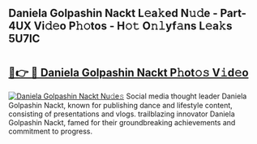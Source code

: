 ## Daniela Golpashin Nackt L𝚎a𝚔ed N𝚞𝚍e - Part-4UX Vi𝚍𝚎o P𝚑𝚘tos - H𝚘𝚝 O𝚗𝚕yf𝚊ns L𝚎a𝚔s 5U7IC

# <h2><a href="http://kfa29do.oniu.top/?m=Daniela+Golpashin+Nackt">🔗👉 🔴 Daniela Golpashin Nackt P𝚑ot𝚘𝚜 V𝚒d𝚎o</a></h2>

[![Daniela Golpashin Nackt Nu𝚍e𝚜](https://i.imgur.com/0qMVB7G.gif)](http://kfa29do.oniu.top/?m=Daniela+Golpashin+Nackt)
Social media thought leader Daniela Golpashin Nackt, known for publishing dance and lifestyle content, consisting of presentations and vlogs. trailblazing innovator Daniela Golpashin Nackt, famed for their groundbreaking achievements and commitment to progress.  

